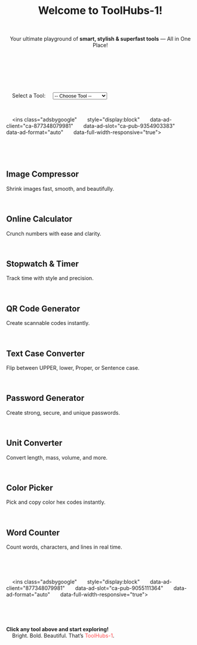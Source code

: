 <!DOCTYPE html>
<html lang="en">
<head>
  <meta charset="UTF-8" />
  <meta name="viewport" content="width=device-width, initial-scale=1.0" />
  <title>ToolHub 1</title>
  <meta name="description" content="All-in-one free online tools - ToolHub 1" />
  <link href="https://fonts.googleapis.com/css2?family=Segoe+UI:wght@400;700&display=swap" rel="stylesheet">
  <style>
    body {
      margin: 0;
      font-family: 'Segoe UI', Tahoma, Geneva, Verdana, sans-serif;
      background: #f0f2f5;
      color: #333;
    }
    header {
      background: linear-gradient(145deg, #f9d423, #ff4e50);
      padding: 60px 20px;
      text-align: center;
      color: #fff;
      border-radius: 0 0 20px 20px;
      box-shadow: 0 4px 20px rgba(0, 0, 0, 0.2);
    }
    header h1 {
      font-size: 3em;
      margin: 0;
      text-shadow: 2px 2px 4px #00000050;
    }
    header p {
      font-size: 1.4em;
      max-width: 800px;
      margin: 20px auto 0;
      line-height: 1.6;
    }
    .switch-section {
      text-align: center;
      margin: 20px 0;
    }
    select {
      font-size: 1em;
      padding: 10px;
      border-radius: 8px;
      border: 1px solid #ccc;
    }
    .tools-grid {
      display: flex;
      flex-wrap: wrap;
      justify-content: center;
      gap: 20px;
      padding: 40px 20px;
    }
    .tool-card {
      background: #ffffffcc;
      border: 2px solid #ddd;
      border-radius: 16px;
      padding: 20px;
      width: 260px;
      box-shadow: 0 4px 10px rgba(0, 0, 0, 0.1);
      text-align: center;
      transition: all 0.3s ease;
    }
    .tool-card:hover {
      transform: translateY(-6px) scale(1.03);
      background: #ffe;
      box-shadow: 0 6px 18px rgba(0, 0, 0, 0.15);
    }
    .tool-card h2 {
      color: #ff4e50;
      font-size: 1.3em;
      margin-bottom: 10px;
    }
    .tool-card p {
      font-size: 1em;
      color: #444;
    }
    .footer {
      text-align: center;
      padding: 30px;
      background: #fff;
      color: #666;
      font-size: 1em;
    }
    .ad-container {
      display: flex;
      justify-content: center;
      margin: 20px auto;
    }
    @media (max-width: 600px) {
      .tool-card {
        width: 90%;
      }
      header h1 {
        font-size: 2.2em;
      }
      header p {
        font-size: 1.1em;
      }
    }
  </style>
  <script async src="https://pagead2.googlesyndication.com/pagead/js/adsbygoogle.js?client=ca-pub-8773480799818158" crossorigin="anonymous"></script>
</head>
<body>
  <header>
    <h1>Welcome to ToolHubs-1!</h1>
    <p>Your ultimate playground of <strong>smart, stylish & superfast tools</strong> — All in One Place!</p>
  </header>

  <div class="switch-section">
    <label for="toolSwitch">Select a Tool:</label>
    <select id="toolSwitch" onchange="switchTool()">
      <option value="">-- Choose Tool --</option>
      <option value="image-compressor.html">Image Compressor</option>
      <option value="online-calculator.html">Online Calculator</option>
      <option value="stopwatch-timer.html">Stopwatch & Timer</option>
      <option value="qr-code-generator.html">QR Code Generator</option>
      <option value="text-case-converter.html">Text Case Converter</option>
      <option value="password-generator.html">Password Generator</option>
      <option value="unit-converter.html">Unit Converter</option>
      <option value="color-picker.html">Color Picker</option>
      <option value="word-counter.html">Word Counter</option>
    </select>
  </div>

  <div class="ad-container">
    <ins class="adsbygoogle"
      style="display:block"
      data-ad-client="ca-877348079981"
      data-ad-slot="ca-pub-9354903383"
      data-ad-format="auto"
      data-full-width-responsive="true"></ins>
    <script>(adsbygoogle = window.adsbygoogle || []).push({});</script>
  </div>

  <section class="tools-grid">
    <div class="tool-card"><h2>Image Compressor</h2><p>Shrink images fast, smooth, and beautifully.</p></div>
    <div class="tool-card"><h2>Online Calculator</h2><p>Crunch numbers with ease and clarity.</p></div>
    <div class="tool-card"><h2>Stopwatch & Timer</h2><p>Track time with style and precision.</p></div>
    <div class="tool-card"><h2>QR Code Generator</h2><p>Create scannable codes instantly.</p></div>
    <div class="tool-card"><h2>Text Case Converter</h2><p>Flip between UPPER, lower, Proper, or Sentence case.</p></div>
    <div class="tool-card"><h2>Password Generator</h2><p>Create strong, secure, and unique passwords.</p></div>
    <div class="tool-card"><h2>Unit Converter</h2><p>Convert length, mass, volume, and more.</p></div>
    <div class="tool-card"><h2>Color Picker</h2><p>Pick and copy color hex codes instantly.</p></div>
    <div class="tool-card"><h2>Word Counter</h2><p>Count words, characters, and lines in real time.</p></div>
  </section>

  <div class="ad-container">
    <ins class="adsbygoogle"
      style="display:block"
      data-ad-client="877348079981"
      data-ad-slot="ca-pub-9055111364"
      data-ad-format="auto"
      data-full-width-responsive="true"></ins>
    <script>(adsbygoogle = window.adsbygoogle || []).push({});</script>
  </div>

  <div class="footer">
    <p><strong>Click any tool above and start exploring!</strong><br>
    Bright. Bold. Beautiful. That’s <span style="color: #ff4e50;">ToolHubs-1</span>.</p>
  </div>

  <script>
    function switchTo
ol() {
      const selected = document.getElementById("toolSwitch").value;
      if (selected) window.location.href = selected;
    }
  </script>
</body>
</html>
